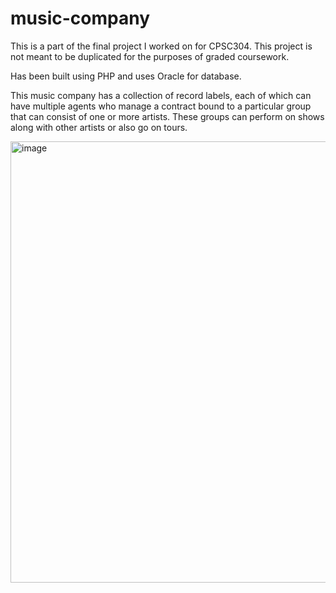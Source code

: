 # music-company
This is a part of the final project I worked on for CPSC304. This project is not meant to be duplicated for the purposes of graded coursework.

Has been built using PHP and uses Oracle for database.

This music company has a collection of record labels, each of which can have multiple agents who manage a contract bound to a particular group that can consist of one or more artists. 
These groups can perform on shows along with other artists or also go on tours.

<img width="706" alt="image" src="https://user-images.githubusercontent.com/47411929/209021534-361317cf-a4e5-4587-ab9c-5e680ef170ad.png">
